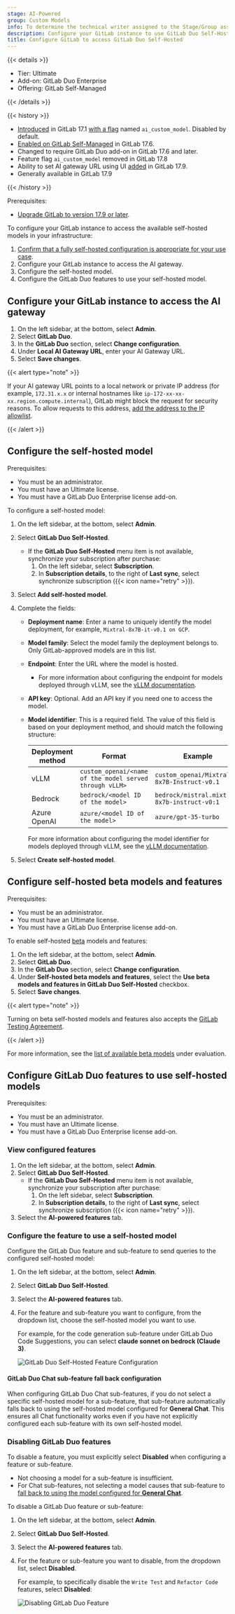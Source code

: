 ```yaml
---
stage: AI-Powered
group: Custom Models
info: To determine the technical writer assigned to the Stage/Group associated with this page, see https://handbook.gitlab.com/handbook/product/ux/technical-writing/#assignments
description: Configure your GitLab instance to use GitLab Duo Self-Hosted.
title: Configure GitLab to access GitLab Duo Self-Hosted
---
```


{{< details >}}

- Tier: Ultimate
- Add-on: GitLab Duo Enterprise
- Offering: GitLab Self-Managed

{{< /details >}}

{{< history >}}

- [Introduced](https://gitlab.com/groups/gitlab-org/-/epics/12972) in GitLab 17.1 [with a flag](../feature_flags.md) named `ai_custom_model`. Disabled by default.
- [Enabled on GitLab Self-Managed](https://gitlab.com/groups/gitlab-org/-/epics/15176) in GitLab 17.6.
- Changed to require GitLab Duo add-on in GitLab 17.6 and later.
- Feature flag `ai_custom_model` removed in GitLab 17.8
- Ability to set AI gateway URL using UI [added](https://gitlab.com/gitlab-org/gitlab/-/issues/473143) in GitLab 17.9.
- Generally available in GitLab 17.9

{{< /history >}}

Prerequisites:

- [Upgrade GitLab to version 17.9 or later](../../update/_index.md).

To configure your GitLab instance to access the available self-hosted models in your infrastructure:

1. [Confirm that a fully self-hosted configuration is appropriate for your use case](_index.md#decide-on-your-configuration-type).
1. Configure your GitLab instance to access the AI gateway.
1. Configure the self-hosted model.
1. Configure the GitLab Duo features to use your self-hosted model.

## Configure your GitLab instance to access the AI gateway

1. On the left sidebar, at the bottom, select **Admin**.
1. Select **GitLab Duo**.
1. In the **GitLab Duo** section, select **Change configuration**.
1. Under **Local AI Gateway URL**, enter your AI Gateway URL.
1. Select **Save changes**.

{{< alert type="note" >}}

If your AI gateway URL points to a local network or private IP address (for example, `172.31.x.x` or internal hostnames like `ip-172-xx-xx-xx.region.compute.internal`), GitLab might block the request for security reasons. To allow requests to this address, [add the address to the IP allowlist](../../security/webhooks.md#allow-outbound-requests-to-certain-ip-addresses-and-domains).

{{< /alert >}}

## Configure the self-hosted model

Prerequisites:

- You must be an administrator.
- You must have an Ultimate license.
- You must have a GitLab Duo Enterprise license add-on.

To configure a self-hosted model:

1. On the left sidebar, at the bottom, select **Admin**.
1. Select **GitLab Duo Self-Hosted**.
   - If the **GitLab Duo Self-Hosted** menu item is not available, synchronize your
     subscription after purchase:
     1. On the left sidebar, select **Subscription**.
     1. In **Subscription details**, to the right of **Last sync**, select
        synchronize subscription ({{< icon name="retry" >}}).
1. Select **Add self-hosted model**.
1. Complete the fields:
   - **Deployment name**: Enter a name to uniquely identify the model deployment, for example, `Mixtral-8x7B-it-v0.1 on GCP`.
   - **Model family**: Select the model family the deployment belongs to. Only GitLab-approved models
     are in this list.
   - **Endpoint**: Enter the URL where the model is hosted.
     - For more information about configuring the endpoint for models deployed through vLLM, see the [vLLM documentation](supported_llm_serving_platforms.md#endpoint-configuration).
   - **API key**: Optional. Add an API key if you need one to access the model.
   - **Model identifier**: This is a required field. The value of this field is based on your deployment method, and should match the following structure:

     | Deployment method | Format | Example |
     |-------------|---------|---------|
     | vLLM | `custom_openai/<name of the model served through vLLM>` | `custom_openai/Mixtral-8x7B-Instruct-v0.1` |
     | Bedrock | `bedrock/<model ID of the model>` | `bedrock/mistral.mixtral-8x7b-instruct-v0:1` |
     | Azure OpenAI | `azure/<model ID of the model>` | `azure/gpt-35-turbo` |

     For more information about configuring the model identifier for models deployed through vLLM, see the [vLLM documentation](supported_llm_serving_platforms.md#finding-the-model-name).

1. Select **Create self-hosted model**.

## Configure self-hosted beta models and features

Prerequisites:

- You must be an administrator.
- You must have an Ultimate license.
- You must have a GitLab Duo Enterprise license add-on.

To enable self-hosted [beta](../../policy/development_stages_support.md#beta) models and features:

1. On the left sidebar, at the bottom, select **Admin**.
1. Select **GitLab Duo**.
1. In the **GitLab Duo** section, select **Change configuration**.
1. Under **Self-hosted beta models and features**, select the **Use beta models and features in GitLab Duo Self-Hosted** checkbox.
1. Select **Save changes**.

{{< alert type="note" >}}

Turning on beta self-hosted models and features also accepts the [GitLab Testing Agreement](https://handbook.gitlab.com/handbook/legal/testing-agreement/).

{{< /alert >}}

For more information, see the [list of available beta models](supported_models_and_hardware_requirements.md#experimental-and-beta-models) under evaluation.

## Configure GitLab Duo features to use self-hosted models

Prerequisites:

- You must be an administrator.
- You must have an Ultimate license.
- You must have a GitLab Duo Enterprise license add-on.

### View configured features

1. On the left sidebar, at the bottom, select **Admin**.
1. Select **GitLab Duo Self-Hosted**.
   - If the **GitLab Duo Self-Hosted** menu item is not available, synchronize your
     subscription after purchase:
     1. On the left sidebar, select **Subscription**.
     1. In **Subscription details**, to the right of **Last sync**, select
        synchronize subscription ({{< icon name="retry" >}}).
1. Select the **AI-powered features** tab.

### Configure the feature to use a self-hosted model

Configure the GitLab Duo feature and sub-feature to send queries to the configured self-hosted model:

1. On the left sidebar, at the bottom, select **Admin**.
1. Select **GitLab Duo Self-Hosted**.
1. Select the **AI-powered features** tab.
1. For the feature and sub-feature you want to configure, from the dropdown list, choose the self-hosted model you want to use.

   For example, for the code generation sub-feature under GitLab Duo Code Suggestions, you can select **claude sonnet on bedrock (Claude 3)**.

   ![GitLab Duo Self-Hosted Feature Configuration](../img/gitlab_duo_self_hosted_feature_configuration_v17_11.png)

#### GitLab Duo Chat sub-feature fall back configuration

When configuring GitLab Duo Chat sub-features, if you do not select a specific self-hosted model for a sub-feature, that sub-feature automatically falls back to using the self-hosted model configured for **General Chat**. This ensures all Chat functionality works even if you have not explicitly configured each sub-feature with its own self-hosted model.

### Disabling GitLab Duo features

To disable a feature, you must explicitly select **Disabled** when configuring a feature or sub-feature.

- Not choosing a model for a sub-feature is insufficient.
- For Chat sub-features, not selecting a model causes that sub-feature to [fall back to using the model configured for **General Chat**](#gitlab-duo-chat-sub-feature-fall-back-configuration).

To disable a GitLab Duo feature or sub-feature:

1. On the left sidebar, at the bottom, select **Admin**.
1. Select **GitLab Duo Self-Hosted**.
1. Select the **AI-powered features** tab.
1. For the feature or sub-feature you want to disable, from the dropdown list, select **Disabled**.

   For example, to specifically disable the `Write Test` and `Refactor Code` features, select **Disabled**:

   ![Disabling GitLab Duo Feature](../img/gitlab_duo_self_hosted_disable_feature_v17_11.png)
